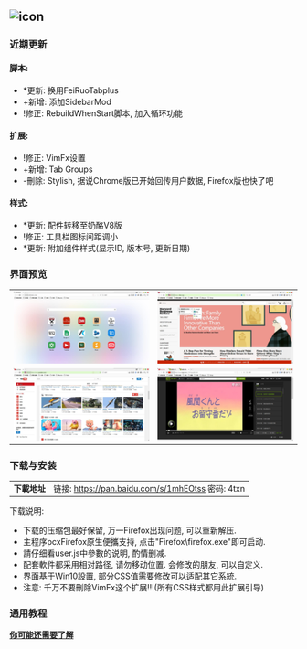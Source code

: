 ## ![icon](../../img/icon.jpg)

### 近期更新

#### 脚本:
- *更新: 换用FeiRuoTabplus
- +新增: 添加SidebarMod
- !修正: RebuildWhenStart脚本, 加入循环功能

#### 扩展:
- !修正: VimFx设置
- +新增: Tab Groups
- -刪除: Stylish, 据说Chrome版已开始回传用户数据, Firefox版也快了吧

#### 样式:
- *更新: 配件转移至奶酪V8版
- !修正: 工具栏图标间距调小
- *更新: 附加组件样式(显示ID, 版本号, 更新日期)

### 界面预览

| | |
| :-- | :-- |
| ![](../../img/51.0.1-2017.01.28/preview.jpg) | ![](../../img/51.0.1-2017.01.28/preview-2.jpg) |
| ![](../../img/51.0.1-2017.01.28/preview-3.jpg) | ![](../../img/51.0.1-2017.01.28/preview-4.jpg) |

### 下载与安装

| |  |
| :-- | :-- |
| **下載地址** | 链接: https://pan.baidu.com/s/1mhEOtss 密码: 4txn |

下载说明:
- 下载的压缩包最好保留, 万一Firefox出现问题, 可以重新解压.
- 主程序pcxFirefox原生便攜支持, 点击"Firefox\firefox.exe"即可启动.
- 請仔细看user.js中參數的说明, 酌情删减.
- 配套軟件都采用相对路径, 请勿移动位置. 会修改的朋友, 可以自定义.
- 界面基于Win10設置, 部分CSS值需要修改可以适配其它系統.
- 注意: 千万不要刪除VimFx这个扩展!!!(所有CSS样式都用此扩展引导)

### 通用教程

[**你可能还需要了解**](../..#你可能还需要了解)